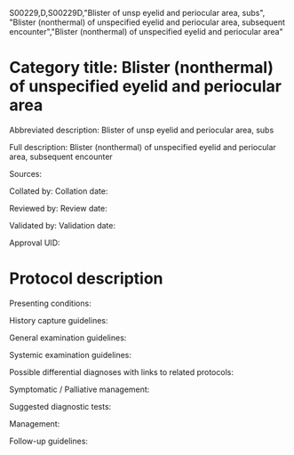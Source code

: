 S00229,D,S00229D,"Blister of unsp eyelid and periocular area, subs", "Blister (nonthermal) of unspecified eyelid and periocular area, subsequent encounter","Blister (nonthermal) of unspecified eyelid and periocular area"
# Category title: Blister (nonthermal) of unspecified eyelid and periocular area

Abbreviated description: Blister of unsp eyelid and periocular area, subs

Full description: Blister (nonthermal) of unspecified eyelid and periocular area, subsequent encounter

Sources:

Collated by:
Collation date:

Reviewed by:
Review date:

Validated by:
Validation date:

Approval UID:

# Protocol description

Presenting conditions:

History capture guidelines:

General examination guidelines:

Systemic examination guidelines:

Possible differential diagnoses with links to related protocols:

Symptomatic / Palliative management:

Suggested diagnostic tests:

Management:

Follow-up guidelines:
